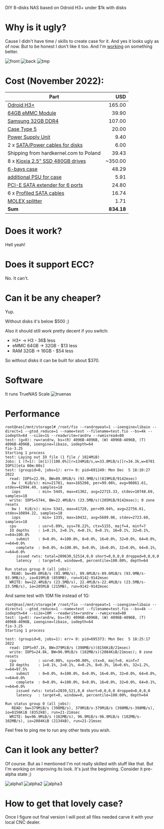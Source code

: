 DIY 8-disks NAS based on Odroid H3+ under $1k with disks

# Why is it ugly?
Cause I didn't have time / skills to create case for it.
And yes it looks ugly as of now.
But to be honest I don't like it too.
And I'm [working](#can-it-look-any-better) on something better.

![front](IMG_0808.jpeg)
![back](IMG_0809.jpeg)
![tmp](IMG_0810.jpeg)



# Cost (November 2022):
| Part  | USD  |
|-------|--------:|
| [Odroid H3+](https://www.hardkernel.com/shop/odroid-h3-plus/) | 165.00 |
| [64GB eMMC Module](https://www.hardkernel.com/shop/64gb-emmc-module-h2/) | 39.90 |
| [Samsung 32GB DDR4](https://www.hardkernel.com/shop/samsung-32gb-ddr4-pc4-25600-so-dimm/) | 107.00 |
| [Case Type 5](https://www.hardkernel.com/shop/odroid-h3-case-type-5/) | 20.00 |
| [Power Supply Unit](https://www.hardkernel.com/shop/15v-4a-power-supply-asia-korea-plug-copy/) | 9.40 |
| 2 x [SATA/Power cables for disks](https://www.hardkernel.com/shop/sata-data-and-power-cable/) | 6.00 |
| Shipping from hardkernel.com to Poland | 39.43 |
| 8 x [Kioxia 2.5" SSD 480GB drives](https://www.ebay.com/itm/134327464843) | ~350.00 |
| [6-bays case](https://aliexpress.com/item/32921898033.html) | 48.29 |
| [additional PSU for case](https://aliexpress.com/item/4000253348414.html) | 5.91 |
| [PCI-E SATA extender for 6 ports](https://aliexpress.com/item/1005004374186238.html) | 24.80 |
| 6 x [Profiled SATA cables](https://pl.aliexpress.com/item/1005002384391035.html) | 16.74 |
| [MOLEX splitter](https://aliexpress.com/item/1005004236892928.html) | 1.71 |
| **Sum** | **834.18** | 

# Does it work?
Hell yeah!

# Does it support ECC?
No. It can't.

# Can it be any cheaper?
Yup.

Without disks it's below $500 ;)

Also it should still work pretty decent if you switch:
  * H3+ -> H3 - 36$ less
  * eMMC 64GB -> 32GB - $13 less
  * RAM 32GB -> 16GB - $54 less

So without disks it can be built for about $370.

# Software
It runs TrueNAS Scale
![truenas](truenas.png)

# Performance

    root@nas[/mnt/storage]# /root/fio --randrepeat=1 --ioengine=libaio --direct=1 --gtod_reduce=1 --name=test --filename=test.fio --bs=4k --iodepth=64 --size=1G --readwrite=randrw --rwmixread=80
    test: (g=0): rw=randrw, bs=(R) 4096B-4096B, (W) 4096B-4096B, (T) 4096B-4096B, ioengine=libaio, iodepth=64
    fio-3.25
    Starting 1 process
    test: Laying out IO file (1 file / 1024MiB)
    Jobs: 1 (f=1): [m(1)][100.0%][r=134MiB/s,w=33.0MiB/s][r=34.3k,w=8701 IOPS][eta 00m:00s]
    test: (groupid=0, jobs=1): err= 0: pid=691249: Mon Dec  5 18:10:27 2022
      read: IOPS=22.9k, BW=89.6MiB/s (93.9MB/s)(819MiB/9142msec)
       bw (  KiB/s): min=21781, max=165208, per=99.06%, avg=90861.61, stdev=42994.49, samples=18
       iops        : min= 5445, max=41302, avg=22715.33, stdev=10748.69, samples=18
      write: IOPS=5744, BW=22.4MiB/s (23.5MB/s)(205MiB/9142msec); 0 zone resets
       bw (  KiB/s): min= 5343, max=41728, per=99.04%, avg=22756.61, stdev=10894.22, samples=18
       iops        : min= 1335, max=10432, avg=5689.06, stdev=2723.60, samples=18
      cpu          : usr=5.09%, sys=78.22%, ctx=5155, majf=4, minf=7
      IO depths    : 1=0.1%, 2=0.1%, 4=0.1%, 8=0.1%, 16=0.1%, 32=0.1%, >=64=100.0%
         submit    : 0=0.0%, 4=100.0%, 8=0.0%, 16=0.0%, 32=0.0%, 64=0.0%, >=64=0.0%
         complete  : 0=0.0%, 4=100.0%, 8=0.0%, 16=0.0%, 32=0.0%, 64=0.1%, >=64=0.0%
         issued rwts: total=209630,52514,0,0 short=0,0,0,0 dropped=0,0,0,0
         latency   : target=0, window=0, percentile=100.00%, depth=64

    Run status group 0 (all jobs):
       READ: bw=89.6MiB/s (93.9MB/s), 89.6MiB/s-89.6MiB/s (93.9MB/s-93.9MB/s), io=819MiB (859MB), run=9142-9142msec
      WRITE: bw=22.4MiB/s (23.5MB/s), 22.4MiB/s-22.4MiB/s (23.5MB/s-23.5MB/s), io=205MiB (215MB), run=9142-9142msec

And same test with 10M file instead of 1G:

    root@nas[/mnt/storage]# /root/fio --randrepeat=1 --ioengine=libaio --direct=1 --gtod_reduce=1 --name=test --filename=test.fio --bs=4k --iodepth=64 --size=10M --readwrite=randrw --rwmixread=80
    test: (g=0): rw=randrw, bs=(R) 4096B-4096B, (W) 4096B-4096B, (T) 4096B-4096B, ioengine=libaio, iodepth=64
    fio-3.25
    Starting 1 process

    test: (groupid=0, jobs=1): err= 0: pid=695373: Mon Dec  5 18:25:17 2022
      read: IOPS=97.1k, BW=379MiB/s (398MB/s)(8156KiB/21msec)
      write: IOPS=24.8k, BW=96.9MiB/s (102MB/s)(2084KiB/21msec); 0 zone resets
      cpu          : usr=0.00%, sys=90.00%, ctx=0, majf=0, minf=7
      IO depths    : 1=0.1%, 2=0.1%, 4=0.2%, 8=0.3%, 16=0.6%, 32=1.2%, >=64=97.5%
         submit    : 0=0.0%, 4=100.0%, 8=0.0%, 16=0.0%, 32=0.0%, 64=0.0%, >=64=0.0%
         complete  : 0=0.0%, 4=100.0%, 8=0.0%, 16=0.0%, 32=0.0%, 64=0.1%, >=64=0.0%
         issued rwts: total=2039,521,0,0 short=0,0,0,0 dropped=0,0,0,0
         latency   : target=0, window=0, percentile=100.00%, depth=64

    Run status group 0 (all jobs):
       READ: bw=379MiB/s (398MB/s), 379MiB/s-379MiB/s (398MB/s-398MB/s), io=8156KiB (8352kB), run=21-21msec
      WRITE: bw=96.9MiB/s (102MB/s), 96.9MiB/s-96.9MiB/s (102MB/s-102MB/s), io=2084KiB (2134kB), run=21-21msec

Feel free to ping me to run any other tests you wish.

# Can it look any better?

Of course. But as I mentioned I'm not really skilled with stuff like that.
But I'm working on improving its look.
It's just the beginning. Consider it pre-alpha state ;)

![alpha1](IMG_0835.jpeg)
![alpha2](IMG_0836.jpeg)
![alpha3](IMG_0837.jpeg)

# How to get that lovely case?

Once I figure out final version I will post all files needed carve it with your local CNC dealer.

